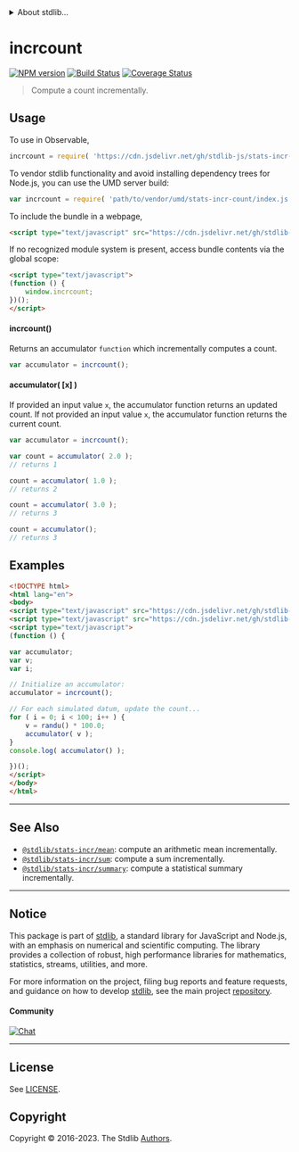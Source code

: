 <!--

@license Apache-2.0

Copyright (c) 2018 The Stdlib Authors.

Licensed under the Apache License, Version 2.0 (the "License");
you may not use this file except in compliance with the License.
You may obtain a copy of the License at

   http://www.apache.org/licenses/LICENSE-2.0

Unless required by applicable law or agreed to in writing, software
distributed under the License is distributed on an "AS IS" BASIS,
WITHOUT WARRANTIES OR CONDITIONS OF ANY KIND, either express or implied.
See the License for the specific language governing permissions and
limitations under the License.

-->


<details>
  <summary>
    About stdlib...
  </summary>
  <p>We believe in a future in which the web is a preferred environment for numerical computation. To help realize this future, we've built stdlib. stdlib is a standard library, with an emphasis on numerical and scientific computation, written in JavaScript (and C) for execution in browsers and in Node.js.</p>
  <p>The library is fully decomposable, being architected in such a way that you can swap out and mix and match APIs and functionality to cater to your exact preferences and use cases.</p>
  <p>When you use stdlib, you can be absolutely certain that you are using the most thorough, rigorous, well-written, studied, documented, tested, measured, and high-quality code out there.</p>
  <p>To join us in bringing numerical computing to the web, get started by checking us out on <a href="https://github.com/stdlib-js/stdlib">GitHub</a>, and please consider <a href="https://opencollective.com/stdlib">financially supporting stdlib</a>. We greatly appreciate your continued support!</p>
</details>

# incrcount

[![NPM version][npm-image]][npm-url] [![Build Status][test-image]][test-url] [![Coverage Status][coverage-image]][coverage-url] <!-- [![dependencies][dependencies-image]][dependencies-url] -->

> Compute a count incrementally.



<section class="usage">

## Usage

To use in Observable,

```javascript
incrcount = require( 'https://cdn.jsdelivr.net/gh/stdlib-js/stats-incr-count@umd/browser.js' )
```

To vendor stdlib functionality and avoid installing dependency trees for Node.js, you can use the UMD server build:

```javascript
var incrcount = require( 'path/to/vendor/umd/stats-incr-count/index.js' )
```

To include the bundle in a webpage,

```html
<script type="text/javascript" src="https://cdn.jsdelivr.net/gh/stdlib-js/stats-incr-count@umd/browser.js"></script>
```

If no recognized module system is present, access bundle contents via the global scope:

```html
<script type="text/javascript">
(function () {
    window.incrcount;
})();
</script>
```

#### incrcount()

Returns an accumulator `function` which incrementally computes a count.

```javascript
var accumulator = incrcount();
```

#### accumulator( \[x] )

If provided an input value `x`, the accumulator function returns an updated count. If not provided an input value `x`, the accumulator function returns the current count.

```javascript
var accumulator = incrcount();

var count = accumulator( 2.0 );
// returns 1

count = accumulator( 1.0 );
// returns 2

count = accumulator( 3.0 );
// returns 3

count = accumulator();
// returns 3
```

</section>

<!-- /.usage -->

<section class="examples">

## Examples

<!-- eslint no-undef: "error" -->

```html
<!DOCTYPE html>
<html lang="en">
<body>
<script type="text/javascript" src="https://cdn.jsdelivr.net/gh/stdlib-js/random-base-randu@umd/browser.js"></script>
<script type="text/javascript" src="https://cdn.jsdelivr.net/gh/stdlib-js/stats-incr-count@umd/browser.js"></script>
<script type="text/javascript">
(function () {

var accumulator;
var v;
var i;

// Initialize an accumulator:
accumulator = incrcount();

// For each simulated datum, update the count...
for ( i = 0; i < 100; i++ ) {
    v = randu() * 100.0;
    accumulator( v );
}
console.log( accumulator() );

})();
</script>
</body>
</html>
```

</section>

<!-- /.examples -->

<!-- Section for related `stdlib` packages. Do not manually edit this section, as it is automatically populated. -->

<section class="related">

* * *

## See Also

-   <span class="package-name">[`@stdlib/stats-incr/mean`][@stdlib/stats/incr/mean]</span><span class="delimiter">: </span><span class="description">compute an arithmetic mean incrementally.</span>
-   <span class="package-name">[`@stdlib/stats-incr/sum`][@stdlib/stats/incr/sum]</span><span class="delimiter">: </span><span class="description">compute a sum incrementally.</span>
-   <span class="package-name">[`@stdlib/stats-incr/summary`][@stdlib/stats/incr/summary]</span><span class="delimiter">: </span><span class="description">compute a statistical summary incrementally.</span>

</section>

<!-- /.related -->

<!-- Section for all links. Make sure to keep an empty line after the `section` element and another before the `/section` close. -->


<section class="main-repo" >

* * *

## Notice

This package is part of [stdlib][stdlib], a standard library for JavaScript and Node.js, with an emphasis on numerical and scientific computing. The library provides a collection of robust, high performance libraries for mathematics, statistics, streams, utilities, and more.

For more information on the project, filing bug reports and feature requests, and guidance on how to develop [stdlib][stdlib], see the main project [repository][stdlib].

#### Community

[![Chat][chat-image]][chat-url]

---

## License

See [LICENSE][stdlib-license].


## Copyright

Copyright &copy; 2016-2023. The Stdlib [Authors][stdlib-authors].

</section>

<!-- /.stdlib -->

<!-- Section for all links. Make sure to keep an empty line after the `section` element and another before the `/section` close. -->

<section class="links">

[npm-image]: http://img.shields.io/npm/v/@stdlib/stats-incr-count.svg
[npm-url]: https://npmjs.org/package/@stdlib/stats-incr-count

[test-image]: https://github.com/stdlib-js/stats-incr-count/actions/workflows/test.yml/badge.svg?branch=main
[test-url]: https://github.com/stdlib-js/stats-incr-count/actions/workflows/test.yml?query=branch:main

[coverage-image]: https://img.shields.io/codecov/c/github/stdlib-js/stats-incr-count/main.svg
[coverage-url]: https://codecov.io/github/stdlib-js/stats-incr-count?branch=main

<!--

[dependencies-image]: https://img.shields.io/david/stdlib-js/stats-incr-count.svg
[dependencies-url]: https://david-dm.org/stdlib-js/stats-incr-count/main

-->

[chat-image]: https://img.shields.io/gitter/room/stdlib-js/stdlib.svg
[chat-url]: https://app.gitter.im/#/room/#stdlib-js_stdlib:gitter.im

[stdlib]: https://github.com/stdlib-js/stdlib

[stdlib-authors]: https://github.com/stdlib-js/stdlib/graphs/contributors

[umd]: https://github.com/umdjs/umd
[es-module]: https://developer.mozilla.org/en-US/docs/Web/JavaScript/Guide/Modules

[deno-url]: https://github.com/stdlib-js/stats-incr-count/tree/deno
[umd-url]: https://github.com/stdlib-js/stats-incr-count/tree/umd
[esm-url]: https://github.com/stdlib-js/stats-incr-count/tree/esm
[branches-url]: https://github.com/stdlib-js/stats-incr-count/blob/main/branches.md

[stdlib-license]: https://raw.githubusercontent.com/stdlib-js/stats-incr-count/main/LICENSE

<!-- <related-links> -->

[@stdlib/stats/incr/mean]: https://github.com/stdlib-js/stats-incr-mean/tree/umd

[@stdlib/stats/incr/sum]: https://github.com/stdlib-js/stats-incr-sum/tree/umd

[@stdlib/stats/incr/summary]: https://github.com/stdlib-js/stats-incr-summary/tree/umd

<!-- </related-links> -->

</section>

<!-- /.links -->
